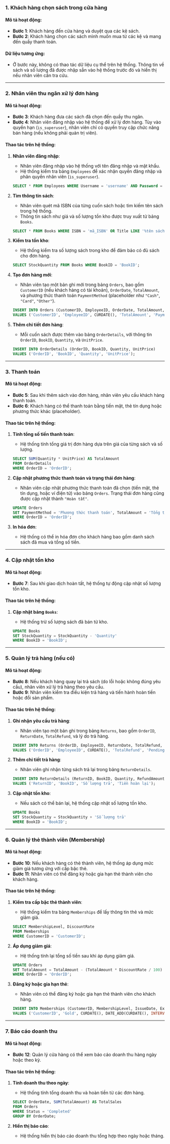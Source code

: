 ### **1. Khách hàng chọn sách trong cửa hàng**

#### **Mô tả hoạt động**:
- **Bước 1**: Khách hàng đến cửa hàng và duyệt qua các kệ sách.
- **Bước 2**: Khách hàng chọn các sách mình muốn mua từ các kệ và mang đến quầy thanh toán.

#### **Dữ liệu tương ứng**:
- Ở bước này, không có thao tác dữ liệu cụ thể trên hệ thống. Thông tin về sách và số lượng đã được nhập sẵn vào hệ thống trước đó và hiển thị nếu nhân viên cần tra cứu.

---

### **2. Nhân viên thu ngân xử lý đơn hàng**

#### **Mô tả hoạt động**:
- **Bước 3**: Khách hàng đưa các sách đã chọn đến quầy thu ngân.
- **Bước 4**: Nhân viên đăng nhập vào hệ thống để xử lý đơn hàng. Tùy vào quyền hạn (`is_superuser`), nhân viên chỉ có quyền truy cập chức năng bán hàng (nếu không phải quản trị viên).

#### **Thao tác trên hệ thống**:
1. **Nhân viên đăng nhập**:
   - Nhân viên đăng nhập vào hệ thống với tên đăng nhập và mật khẩu.
   - Hệ thống kiểm tra bảng `Employees` để xác nhận quyền đăng nhập và phân quyền nhân viên (`is_superuser`).
   
   ```sql
   SELECT * FROM Employees WHERE Username = 'username' AND Password = 'password';
   ```

2. **Tìm thông tin sách**:
   - Nhân viên quét mã ISBN của từng cuốn sách hoặc tìm kiếm tên sách trong hệ thống.
   - Thông tin sách như giá và số lượng tồn kho được truy xuất từ bảng `Books`.

   ```sql
   SELECT * FROM Books WHERE ISBN = 'mã_ISBN' OR Title LIKE '%tên sách%';
   ```

3. **Kiểm tra tồn kho**:
   - Hệ thống kiểm tra số lượng sách trong kho để đảm bảo có đủ sách cho đơn hàng.

   ```sql
   SELECT StockQuantity FROM Books WHERE BookID = 'BookID';
   ```

4. **Tạo đơn hàng mới**:
   - Nhân viên tạo một bản ghi mới trong bảng `Orders`, bao gồm `CustomerID` (nếu khách hàng có tài khoản), `OrderDate`, `TotalAmount`, và phương thức thanh toán `PaymentMethod` (placeholder như `"Cash"`, `"Card"`, `"Other"`).
   
   ```sql
   INSERT INTO Orders (CustomerID, EmployeeID, OrderDate, TotalAmount, PaymentMethod, Status)
   VALUES ('CustomerID', 'EmployeeID', CURDATE(), 'TotalAmount', 'PaymentMethod', 'Pending');
   ```

5. **Thêm chi tiết đơn hàng**:
   - Mỗi cuốn sách được thêm vào bảng `OrderDetails`, với thông tin `OrderID`, `BookID`, `Quantity`, và `UnitPrice`.

   ```sql
   INSERT INTO OrderDetails (OrderID, BookID, Quantity, UnitPrice)
   VALUES ('OrderID', 'BookID', 'Quantity', 'UnitPrice');
   ```

---

### **3. Thanh toán**

#### **Mô tả hoạt động**:
- **Bước 5**: Sau khi thêm sách vào đơn hàng, nhân viên yêu cầu khách hàng thanh toán.
- **Bước 6**: Khách hàng có thể thanh toán bằng tiền mặt, thẻ tín dụng hoặc phương thức khác (placeholder).

#### **Thao tác trên hệ thống**:
1. **Tính tổng số tiền thanh toán**:
   - Hệ thống tính tổng giá trị đơn hàng dựa trên giá của từng sách và số lượng.

   ```sql
   SELECT SUM(Quantity * UnitPrice) AS TotalAmount
   FROM OrderDetails
   WHERE OrderID = 'OrderID';
   ```

2. **Cập nhật phương thức thanh toán và trạng thái đơn hàng**:
   - Nhân viên cập nhật phương thức thanh toán đã chọn (tiền mặt, thẻ tín dụng, hoặc ví điện tử) vào bảng `Orders`. Trạng thái đơn hàng cũng được cập nhật thành `"Hoàn tất"`.

   ```sql
   UPDATE Orders
   SET PaymentMethod = 'Phương thức thanh toán', TotalAmount = 'Tổng tiền', Status = 'Completed'
   WHERE OrderID = 'OrderID';
   ```

3. **In hóa đơn**:
   - Hệ thống có thể in hóa đơn cho khách hàng bao gồm danh sách sách đã mua và tổng số tiền.

---

### **4. Cập nhật tồn kho**

#### **Mô tả hoạt động**:
- **Bước 7**: Sau khi giao dịch hoàn tất, hệ thống tự động cập nhật số lượng tồn kho.

#### **Thao tác trên hệ thống**:
1. **Cập nhật bảng `Books`**:
   - Hệ thống trừ số lượng sách đã bán từ kho.

   ```sql
   UPDATE Books
   SET StockQuantity = StockQuantity - 'Quantity'
   WHERE BookID = 'BookID';
   ```

---

### **5. Quản lý trả hàng (nếu có)**

#### **Mô tả hoạt động**:
- **Bước 8**: Nếu khách hàng quay lại trả sách (do lỗi hoặc không đúng yêu cầu), nhân viên xử lý trả hàng theo yêu cầu.
- **Bước 9**: Nhân viên kiểm tra điều kiện trả hàng và tiến hành hoàn tiền hoặc đổi sản phẩm.

#### **Thao tác trên hệ thống**:
1. **Ghi nhận yêu cầu trả hàng**:
   - Nhân viên tạo một bản ghi trong bảng `Returns`, bao gồm `OrderID`, `ReturnDate`, `TotalRefund`, và lý do trả hàng.

   ```sql
   INSERT INTO Returns (OrderID, EmployeeID, ReturnDate, TotalRefund, Status, Reason)
   VALUES ('OrderID', 'EmployeeID', CURDATE(), 'TotalRefund', 'Pending', 'Lý do');
   ```

2. **Thêm chi tiết trả hàng**:
   - Nhân viên ghi nhận từng sách trả lại trong bảng `ReturnDetails`.

   ```sql
   INSERT INTO ReturnDetails (ReturnID, BookID, Quantity, RefundAmount)
   VALUES ('ReturnID', 'BookID', 'Số lượng trả', 'Tiền hoàn lại');
   ```

3. **Cập nhật tồn kho**:
   - Nếu sách có thể bán lại, hệ thống cập nhật số lượng tồn kho.

   ```sql
   UPDATE Books
   SET StockQuantity = StockQuantity + 'Số lượng trả'
   WHERE BookID = 'BookID';
   ```

---

### **6. Quản lý thẻ thành viên (Membership)**

#### **Mô tả hoạt động**:
- **Bước 10**: Nếu khách hàng có thẻ thành viên, hệ thống áp dụng mức giảm giá tương ứng với cấp bậc thẻ.
- **Bước 11**: Nhân viên có thể đăng ký hoặc gia hạn thẻ thành viên cho khách hàng.

#### **Thao tác trên hệ thống**:
1. **Kiểm tra cấp bậc thẻ thành viên**:
   - Hệ thống kiểm tra bảng `Memberships` để lấy thông tin thẻ và mức giảm giá.

   ```sql
   SELECT MembershipLevel, DiscountRate
   FROM Memberships
   WHERE CustomerID = 'CustomerID';
   ```

2. **Áp dụng giảm giá**:
   - Hệ thống tính lại tổng số tiền sau khi áp dụng giảm giá.

   ```sql
   UPDATE Orders
   SET TotalAmount = TotalAmount - (TotalAmount * DiscountRate / 100)
   WHERE OrderID = 'OrderID';
   ```

3. **Đăng ký hoặc gia hạn thẻ**:
   - Nhân viên có thể đăng ký hoặc gia hạn thẻ thành viên cho khách hàng.

   ```sql
   INSERT INTO Memberships (CustomerID, MembershipLevel, IssueDate, ExpirationDate, DiscountRate)
   VALUES ('CustomerID', 'Gold', CURDATE(), DATE_ADD(CURDATE(), INTERVAL 1 YEAR), 10);
   ```

---

### **7. Báo cáo doanh thu**

#### **Mô tả hoạt động**:
- **Bước 12**: Quản lý cửa hàng có thể xem báo cáo doanh thu hàng ngày hoặc theo kỳ.

#### **Thao tác trên hệ thống**:
1. **Tính doanh thu theo ngày**:
   - Hệ thống tính tổng doanh thu và hoàn tiền từ các đơn hàng.

   ```sql
   SELECT OrderDate, SUM(TotalAmount) AS TotalSales
   FROM Orders
   WHERE Status = 'Completed'
   GROUP BY OrderDate;
   ```

2. **Hiển thị báo cáo**:
   - Hệ thống hiển thị báo cáo doanh thu tổng hợp theo ngày hoặc tháng.

